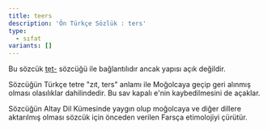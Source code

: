 ```yaml
---
title: teers
description: 'Ön Türkçe Sözlük : ters'
type:
  - sıfat
variants: []
---
```

Bu sözcük [tẹt-](/pt/tẹt-) sözcüğü ile bağlantılıdır ancak yapısı açık değildir.

Sözcüğün Türkçe tetre "zıt, ters" anlamı ile Moğolcaya geçip geri alınmış olması olasılıklar dahilindedir. Bu sav kapalı e'nin kaybedilmesini de açaklar.

Sözcüğün Altay Dil Kümesinde yaygın olup moğolcaya ve diğer dillere aktarılmış olması sözcük için önceden verilen Farsça etimolojiyi çürütür.
